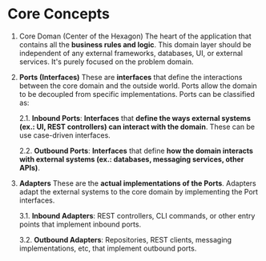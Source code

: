 # Core Concepts

1. Core Doman (Center of the Hexagon)
   The heart of the application that contains all the **business rules and logic**. This domain layer should be
   independent of any external frameworks, databases, UI, or external services. It's purely focused on the problem
   domain.

2. **Ports (Interfaces)**
   These are **interfaces** that define the interactions between the core domain and the outside world. Ports allow
   the domain to be decoupled from specific implementations. Ports can be classified as:

   2.1. **Inbound Ports**: **Interfaces** that **define the ways external systems (ex.: UI, REST controllers) can interact
        with the domain**. These can be use case-driven interfaces.

   2.2. **Outbound Ports**: **Interfaces** that define **how the domain interacts with external systems (ex.: databases,
        messaging services, other APIs)**.

3. **Adapters**
   These are the **actual implementations of the Ports**. Adapters adapt the external systems to the core domain
   by implementing the Port interfaces.

   3.1. **Inbound Adapters**: REST controllers, CLI commands, or other entry points that implement inbound ports.
   
   3.2. **Outbound Adapters**: Repositories, REST clients, messaging implementations, etc, that implement outbound ports.